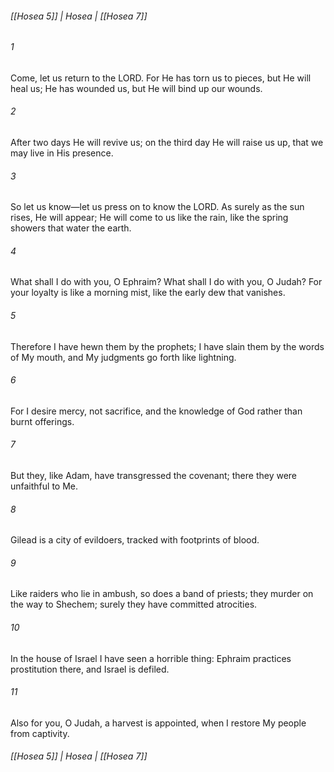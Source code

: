 ###### [[Hosea 5]] | Hosea | [[Hosea 7]]

###### 1
Come, let us return to the LORD. For He has torn us to pieces, but He will heal us; He has wounded us, but He will bind up our wounds.
###### 2
After two days He will revive us; on the third day He will raise us up, that we may live in His presence.
###### 3
So let us know—let us press on to know the LORD. As surely as the sun rises, He will appear; He will come to us like the rain, like the spring showers that water the earth.
###### 4
What shall I do with you, O Ephraim? What shall I do with you, O Judah? For your loyalty is like a morning mist, like the early dew that vanishes.
###### 5
Therefore I have hewn them by the prophets; I have slain them by the words of My mouth, and My judgments go forth like lightning.
###### 6
For I desire mercy, not sacrifice, and the knowledge of God rather than burnt offerings.
###### 7
But they, like Adam, have transgressed the covenant; there they were unfaithful to Me.
###### 8
Gilead is a city of evildoers, tracked with footprints of blood.
###### 9
Like raiders who lie in ambush, so does a band of priests; they murder on the way to Shechem; surely they have committed atrocities.
###### 10
In the house of Israel I have seen a horrible thing: Ephraim practices prostitution there, and Israel is defiled.
###### 11
Also for you, O Judah, a harvest is appointed, when I restore My people from captivity.

###### [[Hosea 5]] | Hosea | [[Hosea 7]]
